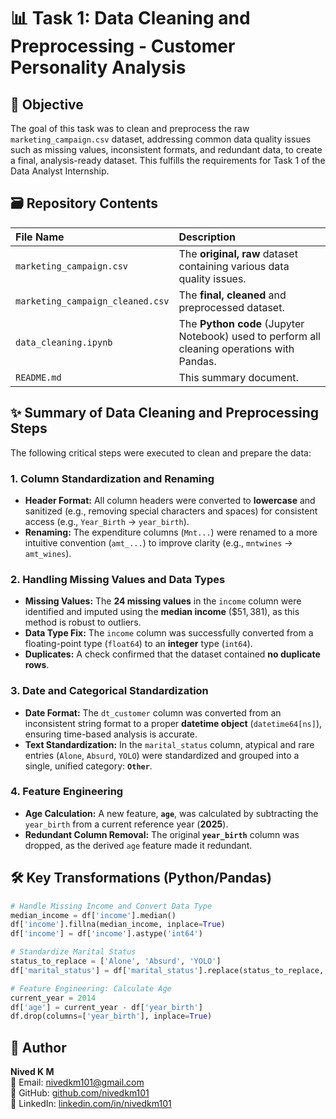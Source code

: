# 📊 Task 1: Data Cleaning and Preprocessing - Customer Personality Analysis

## 🎯 Objective

The goal of this task was to clean and preprocess the raw `marketing_campaign.csv` dataset, addressing common data quality issues such as missing values, inconsistent formats, and redundant data, to create a final, analysis-ready dataset. This fulfills the requirements for Task 1 of the Data Analyst Internship.

## 🗃️ Repository Contents

| File Name | Description |
| :--- | :--- |
| `marketing_campaign.csv` | The **original, raw** dataset containing various data quality issues. |
| `marketing_campaign_cleaned.csv` | The **final, cleaned** and preprocessed dataset. |
| `data_cleaning.ipynb` | The **Python code** (Jupyter Notebook) used to perform all cleaning operations with Pandas. |
| `README.md` | This summary document. |

## ✨ Summary of Data Cleaning and Preprocessing Steps

The following critical steps were executed to clean and prepare the data:

### 1. Column Standardization and Renaming

* **Header Format:** All column headers were converted to **lowercase** and sanitized (e.g., removing special characters and spaces) for consistent access (e.g., `Year_Birth` $\rightarrow$ `year_birth`).
* **Renaming:** The expenditure columns (`Mnt...`) were renamed to a more intuitive convention (`amt_...`) to improve clarity (e.g., `mntwines` $\rightarrow$ `amt_wines`).

### 2. Handling Missing Values and Data Types

* **Missing Values:** The **24 missing values** in the `income` column were identified and imputed using the **median income** ($\$51,381$), as this method is robust to outliers.
* **Data Type Fix:** The `income` column was successfully converted from a floating-point type (`float64`) to an **integer** type (`int64`).
* **Duplicates:** A check confirmed that the dataset contained **no duplicate rows**.

### 3. Date and Categorical Standardization

* **Date Format:** The `dt_customer` column was converted from an inconsistent string format to a proper **datetime object** (`datetime64[ns]`), ensuring time-based analysis is accurate.
* **Text Standardization:** In the `marital_status` column, atypical and rare entries (`Alone`, `Absurd`, `YOLO`) were standardized and grouped into a single, unified category: **`Other`**.

### 4. Feature Engineering

* **Age Calculation:** A new feature, **`age`**, was calculated by subtracting the `year_birth` from a current reference year (**2025**).
* **Redundant Column Removal:** The original **`year_birth`** column was dropped, as the derived `age` feature made it redundant.

## 🛠️ Key Transformations (Python/Pandas)

```python
# Handle Missing Income and Convert Data Type
median_income = df['income'].median()
df['income'].fillna(median_income, inplace=True)
df['income'] = df['income'].astype('int64')

# Standardize Marital Status
status_to_replace = ['Alone', 'Absurd', 'YOLO']
df['marital_status'] = df['marital_status'].replace(status_to_replace, 'Other')

# Feature Engineering: Calculate Age
current_year = 2014
df['age'] = current_year - df['year_birth']
df.drop(columns=['year_birth'], inplace=True)
```
## 👤 Author
**Nived K M**  
📧 Email: nivedkm101@gmail.com  
🔗 GitHub: [github.com/nivedkm101](https://github.com/nivedkm101)  
💼 LinkedIn: [linkedin.com/in/nivedkm101](https://linkedin.com/in/nivedkm101)
